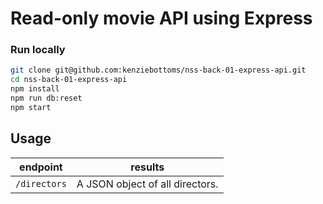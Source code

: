 # Read-only movie API using Express

### Run locally

```bash
git clone git@github.com:kenziebottoms/nss-back-01-express-api.git
cd nss-back-01-express-api
npm install
npm run db:reset
npm start
```

## Usage

| endpoint     | results                         |
| ------------ | ------------------------------- |
| `/directors` | A JSON object of all directors. |